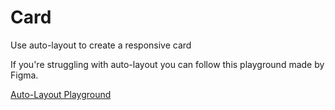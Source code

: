 # Card

Use auto-layout to create a responsive card

If you're struggling with auto-layout you can follow this playground made by Figma.

[Auto-Layout Playground](https://www.figma.com/community/file/784448220678228461)